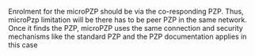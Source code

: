 Enrolment for the microPZP should be via the co-responding PZP. Thus,
microPzp limitation will be there has to be peer PZP in the same
network. Once it finds the PZP, microPZP uses the same connection and
security mechanisms like the standard PZP and the PZP documentation
applies in this case

